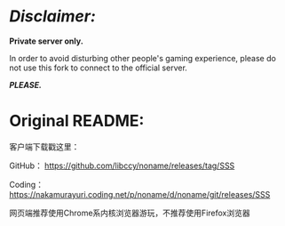 # ***Disclaimer:***
**Private server only.**

In order to avoid disturbing other people's gaming experience, please do not use this fork to connect to the official server.

***PLEASE.***
# Original README:
客户端下载戳这里：

GitHub： https://github.com/libccy/noname/releases/tag/SSS

Coding： https://nakamurayuri.coding.net/p/noname/d/noname/git/releases/SSS

网页端推荐使用Chrome系内核浏览器游玩，不推荐使用Firefox浏览器
